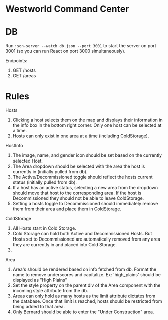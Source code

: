 # Westworld Command Center




DB
==
Run `json-server --watch db.json --port 3001` to start the server on port 3001 (so you can run React on port 3000 simultaneously).

Endpoints:
1. GET /hosts
2. GET /areas



Rules
========
Hosts
1. Clicking a host selects them on the map and displays their information in the info box in the bottom right corner. Only one host can be selected at a time.
2. Hosts can only exist in one area at a time (including ColdStorage).

HostInfo
1. The image, name, and gender icon should be set based on the currently selected Host.
2. The Area dropdown should be selected with the area the host is currently in (initially pulled from db).
3. The Active/Decommissioned toggle should reflect the hosts current status (initially pulled from db).
4. If a host has an active status, selecting a new area from the dropdown should move that host to the corresponding area. If the host is Decommissioned they should not be able to leave ColdStorage.
5. Setting a hosts toggle to Decommissioned should immediately remove them from their area and place them in ColdStorage.

ColdStorage
1. All Hosts start in Cold Storage.
2. Cold Storage can hold both Active and Decommissioned Hosts. But Hosts set to Decommissioned are automatically removed from any area they are currently in and placed into Cold Storage.
3.

Area
1. Area's should be rendered based on info fetched from db. Format the name to remove underscores and capitalize. Ex: 'high_plains' should be displayed as "High Plains"
2. Set the style property on the parent div of the Area component with the incoming style attribute from the db.
3. Areas can only hold as many hosts as the limit attribute dictates from the database. Once that limit is reached, hosts should be restricted from being added to that area.
4. Only Bernard should be able to enter the "Under Construction" area.
